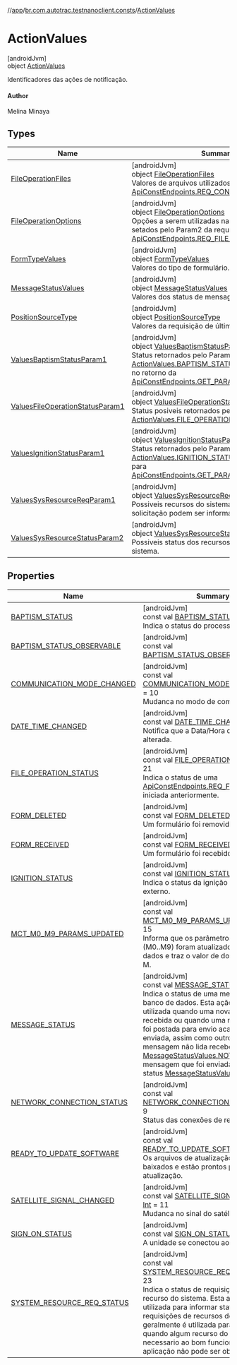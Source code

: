 //[app](../../../index.md)/[br.com.autotrac.testnanoclient.consts](../index.md)/[ActionValues](index.md)

# ActionValues

[androidJvm]\
object [ActionValues](index.md)

Identificadores das ações de notificação.

#### Author

Melina Minaya

## Types

| Name | Summary |
|---|---|
| [FileOperationFiles](-file-operation-files/index.md) | [androidJvm]<br>object [FileOperationFiles](-file-operation-files/index.md)<br>Valores de arquivos utilizados no [ApiConstEndpoints.REQ_CONFIG_SERVICE_LOG](../-api-const-endpoints/-companion/-r-e-q_-c-o-n-f-i-g_-s-e-r-v-i-c-e_-l-o-g.md) |
| [FileOperationOptions](-file-operation-options/index.md) | [androidJvm]<br>object [FileOperationOptions](-file-operation-options/index.md)<br>Opções a serem utilizadas na cópia de arquivos setados pelo Param2 da requisição [ApiConstEndpoints.REQ_FILE_OPERATION](../-api-const-endpoints/-companion/-r-e-q_-f-i-l-e_-o-p-e-r-a-t-i-o-n.md). |
| [FormTypeValues](-form-type-values/index.md) | [androidJvm]<br>object [FormTypeValues](-form-type-values/index.md)<br>Valores do tipo de formulário. |
| [MessageStatusValues](-message-status-values/index.md) | [androidJvm]<br>object [MessageStatusValues](-message-status-values/index.md)<br>Valores dos status de mensagens. |
| [PositionSourceType](-position-source-type/index.md) | [androidJvm]<br>object [PositionSourceType](-position-source-type/index.md)<br>Valores da requisição de última posição. |
| [ValuesBaptismStatusParam1](-values-baptism-status-param1/index.md) | [androidJvm]<br>object [ValuesBaptismStatusParam1](-values-baptism-status-param1/index.md)<br>Status retornados pelo Param1 de ação [ActionValues.BAPTISM_STATUS](-b-a-p-t-i-s-m_-s-t-a-t-u-s.md). Utilizado também no retorno da [ApiConstEndpoints.GET_PARAM_IS_BAPTIZED](../-api-const-endpoints/-companion/-g-e-t_-p-a-r-a-m_-i-s_-b-a-p-t-i-z-e-d.md) . |
| [ValuesFileOperationStatusParam1](-values-file-operation-status-param1/index.md) | [androidJvm]<br>object [ValuesFileOperationStatusParam1](-values-file-operation-status-param1/index.md)<br>Status posiveis retornados pelo Param1 da ação [ActionValues.FILE_OPERATION_STATUS](-f-i-l-e_-o-p-e-r-a-t-i-o-n_-s-t-a-t-u-s.md). |
| [ValuesIgnitionStatusParam1](-values-ignition-status-param1/index.md) | [androidJvm]<br>object [ValuesIgnitionStatusParam1](-values-ignition-status-param1/index.md)<br>Status retornados pelo Param1 da ação [ActionValues.IGNITION_STATUS](-i-g-n-i-t-i-o-n_-s-t-a-t-u-s.md). Utilizado também para [ApiConstEndpoints.GET_PARAM_IGNITION_STATUS](../-api-const-endpoints/-companion/-g-e-t_-p-a-r-a-m_-i-g-n-i-t-i-o-n_-s-t-a-t-u-s.md) |
| [ValuesSysResourceReqParam1](-values-sys-resource-req-param1/index.md) | [androidJvm]<br>object [ValuesSysResourceReqParam1](-values-sys-resource-req-param1/index.md)<br>Possiveis recursos do sistema cujos status da solicitação podem ser informados. |
| [ValuesSysResourceStatusParam2](-values-sys-resource-status-param2/index.md) | [androidJvm]<br>object [ValuesSysResourceStatusParam2](-values-sys-resource-status-param2/index.md)<br>Possiveis status dos recursos solicitados ao sistema. |

## Properties

| Name | Summary |
|---|---|
| [BAPTISM_STATUS](-b-a-p-t-i-s-m_-s-t-a-t-u-s.md) | [androidJvm]<br>const val [BAPTISM_STATUS](-b-a-p-t-i-s-m_-s-t-a-t-u-s.md): [Int](https://kotlinlang.org/api/latest/jvm/stdlib/kotlin/-int/index.html) = 7<br>Indica o status do processo de batismo. |
| [BAPTISM_STATUS_OBSERVABLE](-b-a-p-t-i-s-m_-s-t-a-t-u-s_-o-b-s-e-r-v-a-b-l-e.md) | [androidJvm]<br>const val [BAPTISM_STATUS_OBSERVABLE](-b-a-p-t-i-s-m_-s-t-a-t-u-s_-o-b-s-e-r-v-a-b-l-e.md): [String](https://kotlinlang.org/api/latest/jvm/stdlib/kotlin/-string/index.html) |
| [COMMUNICATION_MODE_CHANGED](-c-o-m-m-u-n-i-c-a-t-i-o-n_-m-o-d-e_-c-h-a-n-g-e-d.md) | [androidJvm]<br>const val [COMMUNICATION_MODE_CHANGED](-c-o-m-m-u-n-i-c-a-t-i-o-n_-m-o-d-e_-c-h-a-n-g-e-d.md): [Int](https://kotlinlang.org/api/latest/jvm/stdlib/kotlin/-int/index.html) = 10<br>Mudanca no modo de comunicação. |
| [DATE_TIME_CHANGED](-d-a-t-e_-t-i-m-e_-c-h-a-n-g-e-d.md) | [androidJvm]<br>const val [DATE_TIME_CHANGED](-d-a-t-e_-t-i-m-e_-c-h-a-n-g-e-d.md): [Int](https://kotlinlang.org/api/latest/jvm/stdlib/kotlin/-int/index.html) = 18<br>Notifica que a Data/Hora do serviço foi alterada. |
| [FILE_OPERATION_STATUS](-f-i-l-e_-o-p-e-r-a-t-i-o-n_-s-t-a-t-u-s.md) | [androidJvm]<br>const val [FILE_OPERATION_STATUS](-f-i-l-e_-o-p-e-r-a-t-i-o-n_-s-t-a-t-u-s.md): [Int](https://kotlinlang.org/api/latest/jvm/stdlib/kotlin/-int/index.html) = 21<br>Indica o status de uma [ApiConstEndpoints.REQ_FILE_OPERATION](../-api-const-endpoints/-companion/-r-e-q_-f-i-l-e_-o-p-e-r-a-t-i-o-n.md) iniciada anteriormente. |
| [FORM_DELETED](-f-o-r-m_-d-e-l-e-t-e-d.md) | [androidJvm]<br>const val [FORM_DELETED](-f-o-r-m_-d-e-l-e-t-e-d.md): [Int](https://kotlinlang.org/api/latest/jvm/stdlib/kotlin/-int/index.html) = 4<br>Um formulário foi removido. |
| [FORM_RECEIVED](-f-o-r-m_-r-e-c-e-i-v-e-d.md) | [androidJvm]<br>const val [FORM_RECEIVED](-f-o-r-m_-r-e-c-e-i-v-e-d.md): [Int](https://kotlinlang.org/api/latest/jvm/stdlib/kotlin/-int/index.html) = 3<br>Um formulário foi recebido ou atualizado. |
| [IGNITION_STATUS](-i-g-n-i-t-i-o-n_-s-t-a-t-u-s.md) | [androidJvm]<br>const val [IGNITION_STATUS](-i-g-n-i-t-i-o-n_-s-t-a-t-u-s.md): [Int](https://kotlinlang.org/api/latest/jvm/stdlib/kotlin/-int/index.html) = 24<br>Indica o status da ignição do dispositivo externo. |
| [MCT_M0_M9_PARAMS_UPDATED](-m-c-t_-m0_-m9_-p-a-r-a-m-s_-u-p-d-a-t-e-d.md) | [androidJvm]<br>const val [MCT_M0_M9_PARAMS_UPDATED](-m-c-t_-m0_-m9_-p-a-r-a-m-s_-u-p-d-a-t-e-d.md): [Int](https://kotlinlang.org/api/latest/jvm/stdlib/kotlin/-int/index.html) = 15<br>Informa que os parâmetros do Mct (M0..M9) foram atualizados no banco de dados e traz o valor de dois parâmetros M. |
| [MESSAGE_STATUS](-m-e-s-s-a-g-e_-s-t-a-t-u-s.md) | [androidJvm]<br>const val [MESSAGE_STATUS](-m-e-s-s-a-g-e_-s-t-a-t-u-s.md): [Int](https://kotlinlang.org/api/latest/jvm/stdlib/kotlin/-int/index.html) = 22<br>Indica o status de uma mensagem no banco de dados. Esta ação pode ser utilizada quando uma nova mensagem for recebida ou quando uma mensagem que foi postada para envio acabou de ser enviada, assim como outros status. Uma mensagem não lida recebe o status [MessageStatusValues.NOT_READ](-message-status-values/-n-o-t_-r-e-a-d.md). Uma mensagem que foi enviada recebe o status [MessageStatusValues.SENT](-message-status-values/-s-e-n-t.md). |
| [NETWORK_CONNECTION_STATUS](-n-e-t-w-o-r-k_-c-o-n-n-e-c-t-i-o-n_-s-t-a-t-u-s.md) | [androidJvm]<br>const val [NETWORK_CONNECTION_STATUS](-n-e-t-w-o-r-k_-c-o-n-n-e-c-t-i-o-n_-s-t-a-t-u-s.md): [Int](https://kotlinlang.org/api/latest/jvm/stdlib/kotlin/-int/index.html) = 9<br>Status das conexões de rede. |
| [READY_TO_UPDATE_SOFTWARE](-r-e-a-d-y_-t-o_-u-p-d-a-t-e_-s-o-f-t-w-a-r-e.md) | [androidJvm]<br>const val [READY_TO_UPDATE_SOFTWARE](-r-e-a-d-y_-t-o_-u-p-d-a-t-e_-s-o-f-t-w-a-r-e.md): [Int](https://kotlinlang.org/api/latest/jvm/stdlib/kotlin/-int/index.html) = 8<br>Os arquivos de atualização foram baixados e estão prontos para iniciar a atualização. |
| [SATELLITE_SIGNAL_CHANGED](-s-a-t-e-l-l-i-t-e_-s-i-g-n-a-l_-c-h-a-n-g-e-d.md) | [androidJvm]<br>const val [SATELLITE_SIGNAL_CHANGED](-s-a-t-e-l-l-i-t-e_-s-i-g-n-a-l_-c-h-a-n-g-e-d.md): [Int](https://kotlinlang.org/api/latest/jvm/stdlib/kotlin/-int/index.html) = 11<br>Mudanca no sinal do satélite. |
| [SIGN_ON_STATUS](-s-i-g-n_-o-n_-s-t-a-t-u-s.md) | [androidJvm]<br>const val [SIGN_ON_STATUS](-s-i-g-n_-o-n_-s-t-a-t-u-s.md): [Int](https://kotlinlang.org/api/latest/jvm/stdlib/kotlin/-int/index.html) = 5<br>A unidade se conectou ao servidor AMH. |
| [SYSTEM_RESOURCE_REQ_STATUS](-s-y-s-t-e-m_-r-e-s-o-u-r-c-e_-r-e-q_-s-t-a-t-u-s.md) | [androidJvm]<br>const val [SYSTEM_RESOURCE_REQ_STATUS](-s-y-s-t-e-m_-r-e-s-o-u-r-c-e_-r-e-q_-s-t-a-t-u-s.md): [Int](https://kotlinlang.org/api/latest/jvm/stdlib/kotlin/-int/index.html) = 23<br>Indica o status de requisição de algum recurso do sistema. Esta ação pode ser utilizada para informar status de requisições de recursos do sistema, mas geralmente é utilizada para informar quando algum recurso do sistema que é necessario ao bom funcionamento da aplicação não pode ser obtido. |

